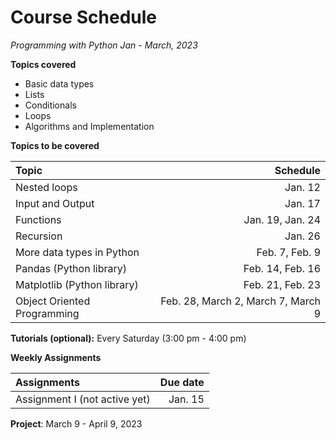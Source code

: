 # Course Schedule

*Programming with Python*
*Jan - March, 2023*


**Topics covered**

- Basic data types
- Lists
- Conditionals
- Loops
- Algorithms and Implementation


**Topics to be covered**

| Topic  | Schedule |
| :------------ | -----:|
| Nested loops     | Jan. 12 |
| Input and Output     |   Jan. 17 |
| Functions |    Jan. 19, Jan. 24 |
| Recursion |    Jan. 26 |
| More data types in Python |    Feb. 7, Feb. 9 |
| Pandas (Python library) |    Feb. 14, Feb. 16|
| Matplotlib (Python library) |    Feb. 21, Feb. 23 |
| Object Oriented Programming |    Feb. 28, March 2, March 7, March 9 |

**Tutorials (optional):** Every Saturday (3:00 pm - 4:00 pm)

**Weekly Assignments**

| Assignments  | Due date |
| :------------ | -----:|
| Assignment I (not active yet)     | Jan. 15 |

**Project**: March 9 - April 9, 2023

